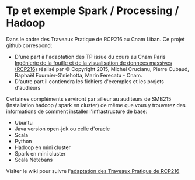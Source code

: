# Tp et exemple Spark / Processing / Hadoop

Dans le cadre des Traveaux Pratique de RCP216 au Cnam Liban. Ce projet github correspond:

* D'une part à l'adaptation des TP issue du cours au Cnam Paris [Ingénierie de la fouille et de la visualisation de données massives (RCP216)](http://cedric.cnam.fr/vertigo/Cours/RCP216/) réalisé par © Copyright 2015, Michel Crucianu, Pierre Cubaud, Raphaël Fournier-S'niehotta, Marin Ferecatu - Cnam.
* D'autre part il contiendra les fichiers d'exemples et les projets d'audieurs

Certaines compléments serviront par ailleur au auditeurs de SMB215 (Installation hadoop / spark en cluster) de même que vous y trouverez des informations de comment installer l'infrastructure de base:
* Ubuntu
* Java version open-jdk ou celle d'oracle
* Scala
* Python
* Hadoop en mini cluster
* Spark en mini cluster
* Scala Netebans


Visiter le wiki pour suivre l'[adaptation des Traveaux Pratique de RCP216](https://github.com/ljug/forSpark/wiki)
